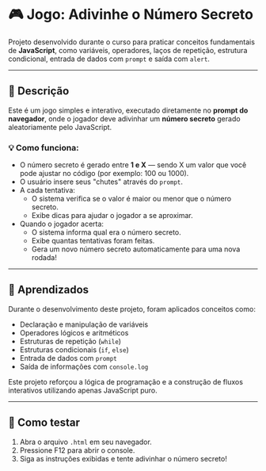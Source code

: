# 🎮 Jogo: Adivinhe o Número Secreto

Projeto desenvolvido durante o curso para praticar conceitos fundamentais de **JavaScript**, como variáveis, operadores, laços de repetição, estrutura condicional, entrada de dados com `prompt` e saída com `alert`.

---

## 📌 Descrição

Este é um jogo simples e interativo, executado diretamente no **prompt do navegador**, onde o jogador deve adivinhar um **número secreto** gerado aleatoriamente pelo JavaScript.

### 💡 Como funciona:

- O número secreto é gerado entre **1 e X** — sendo X um valor que você pode ajustar no código (por exemplo: 100 ou 1000).
- O usuário insere seus "chutes" através do `prompt`.
- A cada tentativa:
  - O sistema verifica se o valor é maior ou menor que o número secreto.
  - Exibe dicas para ajudar o jogador a se aproximar.
- Quando o jogador acerta:
  - O sistema informa qual era o número secreto.
  - Exibe quantas tentativas foram feitas.
  - Gera um novo número secreto automaticamente para uma nova rodada!

---

## 🧠 Aprendizados

Durante o desenvolvimento deste projeto, foram aplicados conceitos como:

- Declaração e manipulação de variáveis
- Operadores lógicos e aritméticos
- Estruturas de repetição (`while`)
- Estruturas condicionais (`if`, `else`)
- Entrada de dados com `prompt`
- Saída de informações com `console.log`

Este projeto reforçou a lógica de programação e a construção de fluxos interativos utilizando apenas JavaScript puro.

---

## 🚀 Como testar

1. Abra o arquivo `.html` em seu navegador.
2. Pressione F12 para abrir o console.
3. Siga as instruções exibidas e tente adivinhar o número secreto!
